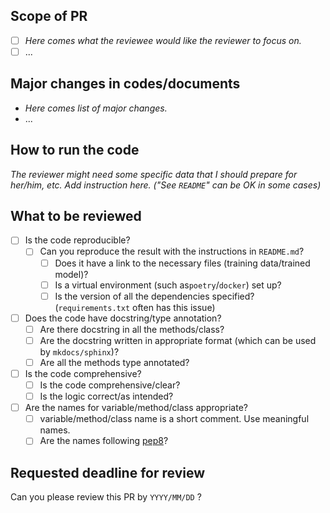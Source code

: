 ## Scope of PR
- [ ] *Here comes what the reviewee would like the reviewer to focus on.*
- [ ] ...

## Major changes in codes/documents
- *Here comes list of major changes.*
- ...

## How to run the code
*The reviewer might need some specific data that I should prepare for her/him, etc. 
Add instruction here. ("See `README`" can be OK in some cases)*


## What to be reviewed
- [ ] Is the code reproducible?
  - [ ] Can you reproduce the result with the instructions in `README.md`?
    - [ ] Does it have a link to the necessary files (training data/trained model)?
    - [ ] Is a virtual environment (such as`poetry`/`docker`) set up?
    - [ ] Is the version of all the dependencies specified? (`requirements.txt` often has this issue)
- [ ] Does the code have docstring/type annotation?
  - [ ] Are there docstring in all the methods/class?
  - [ ] Are the docstring written in appropriate format (which can be used by `mkdocs/sphinx`)?
  - [ ] Are all the methods type annotated?
- [ ] Is the code comprehensive?
  - [ ] Is the code comprehensive/clear?
  - [ ] Is the logic correct/as intended?
- [ ] Are the names for variable/method/class appropriate?
  - [ ] variable/method/class name is a short comment. Use meaningful names.
  - [ ] Are the names following [pep8](https://realpython.com/python-pep8/#naming-conventions)?

## Requested deadline for review
Can you please review this PR by `YYYY/MM/DD` ?
